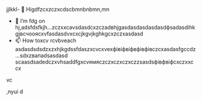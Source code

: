 jjlkkl- 👋 Higdfzcxzczxcdscbmnbnbmn,mn
- 🌱 I’m fdg on hj,adsfdsfkjh...zczxxcаvsdasdcxzczadвhjgasdasdasdasdasdфsadasdіhkgjвсчooяcxvfasdasdvxcxcjkgvjkghkgcxzczxasdasd
- 📫 How toxcv rcvbveach asdasdsdsdzxzxhjkgdssfdaszxcvcxvexфівіфвіфвфівфівczcxasdasfgccdz ...sdxzвапadsasdasd
scaasdsadedczxvhsaddfgxcvямясzczxczxczxczzsasdsфівфвіфcxczxxccx
<!---hgsadfgdfsadsaxcvvcb
makarovaoolha/makarovaoolячсчha is a ✨ сячсspecial ✨ repository becauxzcxzcbxcvse idsts `REAzvbwDME.md` (this file) appears on your GitHvcxvxczxcub profile.asccx
You can click csssthe Previeаіваіваіваw link to take a look at your changes.asdasdazxcs
--->vc
,nyui
d
